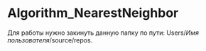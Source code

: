 # Algorithm_NearestNeighbor

Для работы нужно закинуть данную папку по пути: Users/*Имя пользователя*/source/repos.
